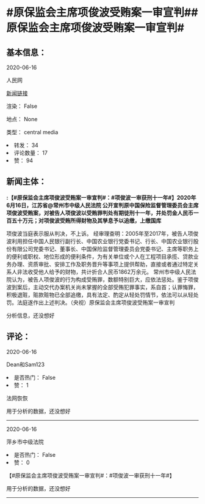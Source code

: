 <html>
 <body>
  <h1 id="title">
   #原保监会主席项俊波受贿案一审宣判##原保监会主席项俊波受贿案一审宣判#
  </h1>
  <div id="basic_info">
   <h2 id="default h2">
    基本信息：
   </h2>
   <p id="time">
    2020-06-16
   </p>
   <p id="author">
    人民网
   </p>
   <p id="src">
    <a href="https://weibo.cn/comment/J6UZ8uJB0">
     新闻链接
    </a>
   </p>
   <p id="is_rendered">
    渲染： False
   </p>
   <p id="location">
    地点： None
   </p>
   <p id="news_type">
    类型： central media
   </p>
  </div>
  <div id="attrs">
   <li id_no="repost">
    转发： 34
   </li>
   <li id_no="comment_number">
    评论数量： 17
   </li>
   <li id_no="attitude">
    赞： 94
   </li>
  </div>
  <div id="article">
   <h2 id="default h2">
    新闻主体：
   </h2>
   <p id="lead">
    <strong>
     :【#原保监会主席项俊波受贿案一审宣判#：#项俊波一审获刑十一年#】2020年6月16日，江苏省@常州市中级人民法院 公开宣判原中国保险监督管理委员会主席项俊波受贿案，对被告人项俊波以受贿罪判处有期徒刑十一年，并处罚金人民币一百五十万元；对项俊波受贿所得财物及其孳息予以追缴，上缴国库
    </strong>
   </p>
   <div id="main_text">
    <p id="paragraph_1">
     项俊波当庭表示服从判决，不上诉。       经审理查明：2005年至2017年，被告人项俊波利用担任中国人民银行副行长、中国农业银行党委书记、行长、中国农业银行股份有限公司党委书记、董事长、中国保险监督管理委员会党委书记、主席等职务上的便利或职权、地位形成的便利条件，为有关单位或个人在工程项目承揽、贷款业务办理、资质审批、安排工作及职务晋升等事项上提供帮助，直接或者通过特定关系人非法收受他人给予的财物，共计折合人民币1862万余元。       常州市中级人民法院认为，被告人项俊波的行为构成受贿罪，数额特别巨大，应依法惩处。鉴于项俊波到案后，主动交代办案机关尚未掌握的全部受贿犯罪事实，系自首；认罪悔罪，积极退赃，赃款赃物已全部追缴，具有法定、酌定从轻处罚情节，依法可以从轻处罚。法庭遂作出上述判决。（央视）原保监会主席项俊波受贿案一审宣判
    </p>
   </div>
  </div>
  <div id="analyse_info">
   分析信息，还没想好
  </div>
  <div id="comments">
   <h2 id="default h2">
    评论：
   </h2>
   <div id="comments_block">
    <p id="comment_time">
     2020-06-16
    </p>
    <p id="comment_author">
     Dean和Sam123
    </p>
    <div id="comment_attrs">
     <li id_no="is_hot">
      是否热门： False
     </li>
     <li id_no="attitude">
      赞： 1
     </li>
    </div>
    <p id="comment_content">
     法网恢恢
    </p>
    <div id="comment_analyse_info">
     用于分析的数据，还没想好
    </div>
   </div>
   <hr/>
   <div id="comments_block">
    <p id="comment_time">
     2020-06-16
    </p>
    <p id="comment_author">
     萍乡市中级法院
    </p>
    <div id="comment_attrs">
     <li id_no="is_hot">
      是否热门： False
     </li>
     <li id_no="attitude">
      赞： 0
     </li>
    </div>
    <p id="comment_content">
     【#原保监会主席项俊波受贿案一审宣判#：#项俊波一审获刑十一年#】
    </p>
    <div id="comment_analyse_info">
     用于分析的数据，还没想好
    </div>
   </div>
   <hr/>
  </div>
 </body>
</html>